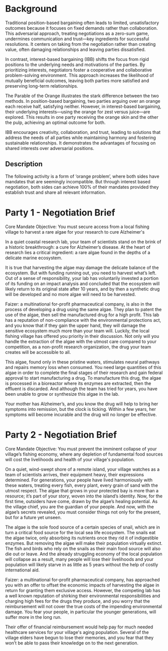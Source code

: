 
# Background

Traditional position-based bargaining often leads to limited, unsatisfactory outcomes because it focuses on fixed demands rather than collaboration. This adversarial approach, treating negotiations as a zero-sum game, undermines communication and trust—key ingredients for successful resolutions. It centers on taking from the negotiation rather than creating value, often damaging relationships and leaving parties dissatisfied.

In contrast, interest-based bargaining (IBB) shifts the focus from rigid positions to the underlying needs and motivations of the parties. By prioritizing interests, negotiators foster a cooperative and collaborative problem-solving environment. This approach increases the likelihood of mutually beneficial outcomes, leaving both parties more satisfied and preserving long-term relationships.

The Parable of the Orange illustrates the stark difference between the two methods. In position-based bargaining, two parties arguing over an orange each receive half, satisfying neither. However, in interest-based bargaining, their underlying interests—using the orange for zest versus juice—are explored. This results in one party receiving the orange skin and the other the pulp, achieving an optimal outcome for both.

IBB encourages creativity, collaboration, and trust, leading to solutions that address the needs of all parties while maintaining harmony and fostering sustainable relationships. It demonstrates the advantages of focusing on shared interests over adversarial positions.

## Description

The following activity is a form of ‘orange problem’, where both sides have mandates that are seemingly incompatible. But through interest based negotiation, both sides can achieve 100% of their mandates provided they establish trust and share all relevant information. 

# Party 1 - Negotiation Brief

Core Mandate Objective: You must secure access from a local fishing village to harvest a rare algae for your research to cure Alzheimer's 

In a quiet coastal research lab, your team of scientists stand on the brink of a historic breakthrough: a cure for Alzheimer’s disease. At the heart of research lies a critical ingredient: a rare algae found in the depths of a delicate marine ecosystem. 

It is true that harvesting the algae may damage the delicate balance of the ecosystem. But with funding running out, you need to harvest what’s left. Out of a sense of responsibility, your lab has voluntarily invested a portion of its funding on an impact analysis and concluded that the ecosystem will likely return to its original state after 10 years, and by then a synthetic drug will be developed and no more algae will need to be harvested. 

Faizer: a multinational for-profit pharmaceutical company, is also in the process of developing a drug using the same algae. They plan to patent the use of the algae, then sell the manufactured drug for a high profit. This lab has a reputation of non-compliance with the environmental protections act, and you know that if they gain the upper hand, they will damage the sensitive ecosystem much more than your team will. Luckily, the local fishing village has offered you priority in their discussion. Not only will you handle the extraction of the algae with the utmost care compared to your competition,  as a non-profit research organization, the drug your team creates will be accessible to all.

This algae, found only in these pristine waters, stimulates neural pathways and repairs memory loss when consumed. You need large quantities of this algae in order to complete the final stages of their research and gain federal approval to start manufacturing a drug. To manufacture this drug, the algae is processed in a bioreactor where its enzymes are extracted, then the effluent is discarded. And although the team has tried for years, you have been unable to grow or synthesize this algae in the lab. 

Your mother has Alzheimer’s, and you know the drug will help to bring her symptoms into remission, but the clock is ticking. Within a few years, her symptoms will become incurable and the drug will no longer be effective. 

# Party 2 - Negotiation Brief

Core Mandate Objective: You must prevent the imminent collapse of your village’s fishing economy, where any depletion of fundamental food sources will cost the livelihoods and health of your village's population.

On a quiet, wind-swept shore of a remote island, your village watches as a team of scientists arrives, their equipment heavy, their expressions determined. For generations, your people have lived harmoniously with these waters, treating every fish, every plant, every grain of sand with the utmost respect. The algae that grows in your protected bay is more than a resource; it’s part of your story, woven into the island’s identity. Now, for the first time, outsiders have come, drawn by the algae’s healing potential. As the village chief, you are the guardian of your people. And now, with the algae’s secrets revealed, you must consider things not only for the present, but for a future yet unseen.

The algae is the sole food source of a certain species of snail, which are in turn a critical food source for the local sea life ecosystem. The snails eat the algae twice, only absorbing its nutrients once they rid it of indigestible enzymes. But removing the algae will make their population virtually extinct. The fish and birds who rely on the snails as their main food source will also die out or leave. And the already struggling economy of the local population will collapse as a result, many people will lose their livelihoods and your population will likely starve in as little as 5 years without the help of costly international aid. 

Faizer: a multinational for-profit pharmaceutical company, has approached you with an offer to offset the economic impacts of harvesting the algae in return for granting them exclusive access. However, the competing lab has a well known reputation of shirking their environmental responsibilities and charging high fees for the drugs they produce, and you worry that the reimbursement will not cover the true costs of the impending environmental damage. You fear your people, in particular the younger generations, will suffer more in the long run. 

Their offer of financial reimbursement would help pay for much needed healthcare services for your village's aging population. Several of the village elders have begun to lose their memories, and you fear that they won’t be able to pass their knowledge on to the next generation. 




